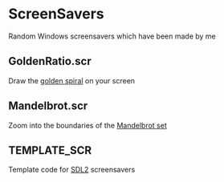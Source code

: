 # ScreenSavers
Random Windows screensavers which have been made by me

## GoldenRatio.scr
Draw the [golden spiral](https://en.wikipedia.org/wiki/Golden_spiral) on your screen

## Mandelbrot.scr
Zoom into the boundaries of the [Mandelbrot set](https://en.wikipedia.org/wiki/Mandelbrot_set)

## TEMPLATE_SCR
Template code for [SDL2](https://www.libsdl.org) screensavers
